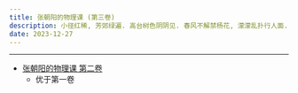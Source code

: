 ```yaml
---
title: 张朝阳的物理课 (第三卷)
description: 小径红稀, 芳郊绿遍. 高台树色阴阴见. 春风不解禁杨花, 濛濛乱扑行人面.
date: 2023-12-27
---
```


------------------

- [张朝阳的物理课 第二卷](https://book.douban.com/subject/36514936/)
  - 优于第一卷
